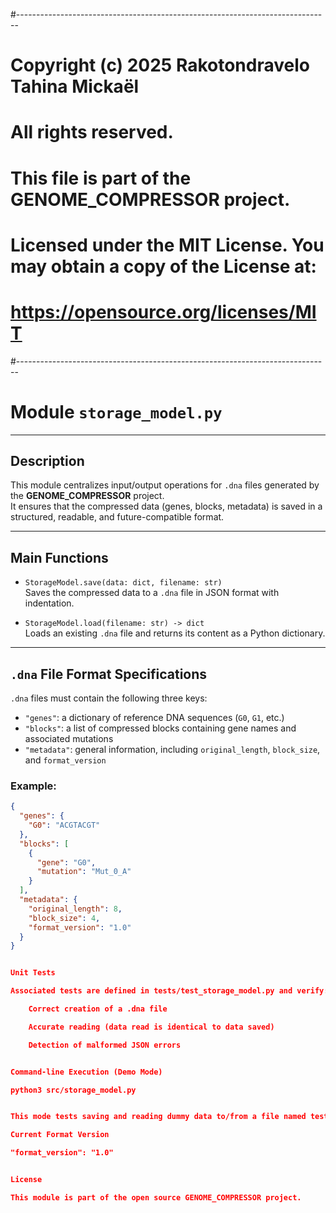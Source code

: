 #------------------------------------------------------------------------------

# Copyright (c) 2025 Rakotondravelo Tahina Mickaël
# All rights reserved.
#
# This file is part of the GENOME_COMPRESSOR project.
#
# Licensed under the MIT License. You may obtain a copy of the License at:
# https://opensource.org/licenses/MIT
#------------------------------------------------------------------------------

# Module `storage_model.py`

---

## Description

This module centralizes input/output operations for `.dna` files generated by the **GENOME_COMPRESSOR** project.  
It ensures that the compressed data (genes, blocks, metadata) is saved in a structured, readable, and future-compatible format.

---

## Main Functions

- `StorageModel.save(data: dict, filename: str)`  
  Saves the compressed data to a `.dna` file in JSON format with indentation.

- `StorageModel.load(filename: str) -> dict`  
  Loads an existing `.dna` file and returns its content as a Python dictionary.

---

## `.dna` File Format Specifications

`.dna` files must contain the following three keys:

- `"genes"`: a dictionary of reference DNA sequences (`G0`, `G1`, etc.)  
- `"blocks"`: a list of compressed blocks containing gene names and associated mutations  
- `"metadata"`: general information, including `original_length`, `block_size`, and `format_version`

### Example:

```json
{
  "genes": {
    "G0": "ACGTACGT"
  },
  "blocks": [
    {
      "gene": "G0",
      "mutation": "Mut_0_A"
    }
  ],
  "metadata": {
    "original_length": 8,
    "block_size": 4,
    "format_version": "1.0"
  }
}


Unit Tests

Associated tests are defined in tests/test_storage_model.py and verify:

    Correct creation of a .dna file

    Accurate reading (data read is identical to data saved)

    Detection of malformed JSON errors


Command-line Execution (Demo Mode)

python3 src/storage_model.py


This mode tests saving and reading dummy data to/from a file named test_output.dna.

Current Format Version

"format_version": "1.0"


License

This module is part of the open source GENOME_COMPRESSOR project.

